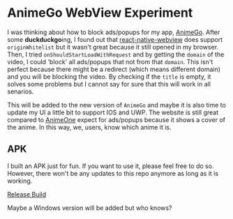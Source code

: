 # AnimeGo WebView Experiment
I was thinking about how to block ads/popups for my app, [AnimeGo](https://github.com/HenryQuan/AnimeGo). 
After some **duckduckgo**ing, I found out that [react-native-webview](https://github.com/react-native-community/react-native-webview) does support `originWhitelist` 
but it wasn't great because it still opened in my browser. 
Then, I tried `onShouldStartLoadWithRequest` and by getting the `domain` of the video, I could 'block' all ads/popups that not from that `domain`. 
This isn't perfect because there might be a redirect (which means different domain) and you will be blocking the video. 
By checking if the `title` is empty, it solves some problems but I cannot say for sure that this will work in all senarios.

This will be added to the new version of `AnimeGo` and maybe it is also time to update my UI a little bit to support IOS and UWP. 
The website is still great compared to [AnimeOne](https://github.com/HenryQuan/AnimeOne) expect for ads/popups because it shows a cover of the anime. 
In this way, we, users, know which anime it is.

## APK
I built an APK just for fun. If you want to use it, please feel free to do so. 
However, there won't be any updates to this repo anymore as long as it is working. 

[Release Build](https://github.com/HenryQuan/AnimeGo-WebView-Experiment/releases)

Maybe a Windows version will be added but who knows?
